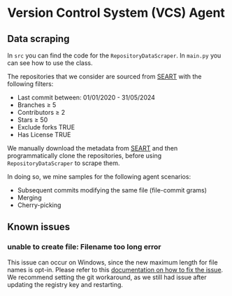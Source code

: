 # Version Control System (VCS) Agent
## Data scraping
In `src` you can find the code for the `RepositoryDataScraper`. In `main.py` you can see how to use the class.

The repositories that we consider are sourced from [SEART](https://seart-ghs.si.usi.ch/) with the following filters:
- Last commit between: 01/01/2020 - 31/05/2024
- Branches ≥ 5
- Contributors ≥ 2
- Stars ≥ 50
- Exclude forks TRUE
- Has License TRUE

We manually download the metadata from [SEART](https://seart-ghs.si.usi.ch/) and then programmatically clone 
the repositories, before using `RepositoryDataScraper` to scrape them.

In doing so, we mine samples for the following agent scenarios:
- Subsequent commits modifying the same file (file-commit grams)
- Merging
- Cherry-picking

## Known issues
### unable to create file: Filename too long error
This issue can occur on Windows, since the new maximum length for file names is opt-in. Please refer to this 
[documentation on how to fix the issue](https://confluence.atlassian.com/bamkb/git-checkouts-fail-on-windows-with-filename-too-long-error-unable-to-create-file-errors-867363792.html).
We recommend setting the git workaround, as we still had issue after updating the registry key and restarting.